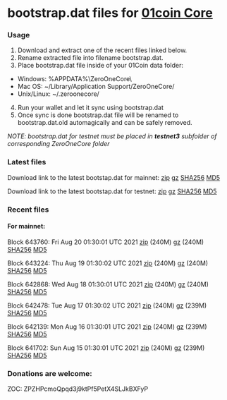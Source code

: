 # bootstrap.dat files for [01coin Core](https://01coin.io)

### Usage

1. Download and extract one of the recent files linked below.
2. Rename extracted file into filename bootstrap.dat.
3. Place bootstrap.dat file inside of your 01Coin data folder:
 - Windows: %APPDATA%\ZeroOneCore\
 - Mac OS: ~/Library/Application Support/ZeroOneCore/
 - Unix/Linux: ~/.zeroonecore/
4. Run your wallet and let it sync using bootstrap.dat
5. Once sync is done bootstrap.dat file will be renamed to bootstrap.dat.old automagically and can be safely removed.

_NOTE: bootstrap.dat for testnet must be placed in **testnet3** subfolder of corresponding ZeroOneCore folder_

### Latest files
Download link to the latest bootstap.dat for mainnet: [zip](https://files.01coin.io/mainnet/bootstrap.dat.zip) [gz](https://files.01coin.io/mainnet/bootstrap.dat.tar.gz) [SHA256](https://files.01coin.io/mainnet/sha256.txt) [MD5](https://files.01coin.io/mainnet/md5.txt)

Download link to the latest bootstap.dat for testnet: [zip](https://files.01coin.io/testnet/bootstrap.dat.zip) [gz](https://files.01coin.io/testnet/bootstrap.dat.tar.gz) [SHA256](https://files.01coin.io/testnet/sha256.txt) [MD5](https://files.01coin.io/testnet/md5.txt)

### Recent files

#### For mainnet:

Block 643760: Fri Aug 20 01:30:01 UTC 2021 [zip](https://files.01coin.io/mainnet/2021-08-20/bootstrap.dat.zip) (240M) [gz](https://files.01coin.io/mainnet/2021-08-20/bootstrap.dat.tar.gz) (240M) [SHA256](https://files.01coin.io/mainnet/2021-08-20/sha256.txt) [MD5](https://files.01coin.io/mainnet/2021-08-20/md5.txt)

Block 643224: Thu Aug 19 01:30:02 UTC 2021 [zip](https://files.01coin.io/mainnet/2021-08-19/bootstrap.dat.zip) (240M) [gz](https://files.01coin.io/mainnet/2021-08-19/bootstrap.dat.tar.gz) (240M) [SHA256](https://files.01coin.io/mainnet/2021-08-19/sha256.txt) [MD5](https://files.01coin.io/mainnet/2021-08-19/md5.txt)

Block 642868: Wed Aug 18 01:30:01 UTC 2021 [zip](https://files.01coin.io/mainnet/2021-08-18/bootstrap.dat.zip) (240M) [gz](https://files.01coin.io/mainnet/2021-08-18/bootstrap.dat.tar.gz) (240M) [SHA256](https://files.01coin.io/mainnet/2021-08-18/sha256.txt) [MD5](https://files.01coin.io/mainnet/2021-08-18/md5.txt)

Block 642478: Tue Aug 17 01:30:02 UTC 2021 [zip](https://files.01coin.io/mainnet/2021-08-17/bootstrap.dat.zip) (240M) [gz](https://files.01coin.io/mainnet/2021-08-17/bootstrap.dat.tar.gz) (239M) [SHA256](https://files.01coin.io/mainnet/2021-08-17/sha256.txt) [MD5](https://files.01coin.io/mainnet/2021-08-17/md5.txt)

Block 642139: Mon Aug 16 01:30:01 UTC 2021 [zip](https://files.01coin.io/mainnet/2021-08-16/bootstrap.dat.zip) (240M) [gz](https://files.01coin.io/mainnet/2021-08-16/bootstrap.dat.tar.gz) (239M) [SHA256](https://files.01coin.io/mainnet/2021-08-16/sha256.txt) [MD5](https://files.01coin.io/mainnet/2021-08-16/md5.txt)

Block 641702: Sun Aug 15 01:30:01 UTC 2021 [zip](https://files.01coin.io/mainnet/2021-08-15/bootstrap.dat.zip) (240M) [gz](https://files.01coin.io/mainnet/2021-08-15/bootstrap.dat.tar.gz) (239M) [SHA256](https://files.01coin.io/mainnet/2021-08-15/sha256.txt) [MD5](https://files.01coin.io/mainnet/2021-08-15/md5.txt)


### Donations are welcome:

ZOC: ZPZHPcmoQpqd3j9ktPf5PetX4SLJkBXFyP
